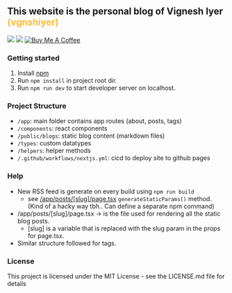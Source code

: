 ## This website is the personal blog of Vignesh Iyer <span style="color:#FFBD38">(vgnshiyer)

[![](https://badgen.net/github/license/vgnshiyer/vgnshiyer.github.io)](https://github.com/vgnshiyer/vgnshiyer.github.io/blob/master/LICENSE)
[![](https://img.shields.io/badge/Follow-vgnshiyer-0A66C2?logo=linkedin)](https://www.linkedin.com/comm/mynetwork/discovery-see-all?usecase=PEOPLE_FOLLOWS&followMember=vgnshiyer)
[![Buy Me A Coffee](https://img.shields.io/badge/Buy%20Me%20A%20Coffee-Donate-yellow.svg?logo=buymeacoffee)](https://www.buymeacoffee.com/vgnshiyer)

### Getting started

1. Install [npm](https://formulae.brew.sh/formula/node)
2. Run `npm install` in project root dir.
3. Run `npm run dev` to start developer server on localhost.

### Project Structure

- `/app`: main folder contains app routes (about, posts, tags)
- `/components`: react components
- `/public/blogs`: static blog content (markdown files)
- `/types`: custom datatypes
- `/helpers`: helper methods
- `/.github/workflows/nextjs.yml`: cicd to deploy site to github pages

### Help

- New RSS feed is generate on every build using `npm run build`
  - see [/app/posts/\[slug\]/page.tsx](/app/posts/\[slug\]/page.tsx) `generateStaticParams()` method. (Kind of a hacky way tbh.. Can define a separate npm command)
- /app/posts/[slug]/page.tsx -> is the file used for rendering all the static blog posts.
  - [slug] is a variable that is replaced with the slug param in the props for page.tsx.
- Similar structure followed for tags.

### License

This project is licensed under the MIT License - see the LICENSE.md file for details